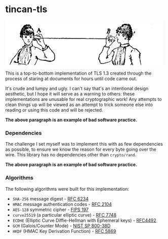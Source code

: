 # tincan-tls

<img src="https://github.com/syncsynchalt/tincan-tls/raw/master/images/tincan.png"
     alt="Lover's telephone" width="498" height="140" />

This is a top-to-bottom implementation of TLS 1.3 created through
the process of staring at documents for hours until code came out.

It's crude and lumpy and ugly.  I can't say that's an intentional
design aesthetic, but I hope it will serve as a warning to others:
these implementations are unusable for real cryptographic work!
Any attempts to clean things up will be viewed as an attempt to
trick someone else into reading or using this code and will be
rejected.

**The above paragraph is an example of bad software practice.**

### Dependencies

The challenge I set myself was to implement this with as few
dependencies as possible, to ensure we know the reason for every
byte going over the wire.  This library has no dependencies other
than `crypto/rand`.

**The above paragraph is an example of bad software practice.**

### Algorithms

The following algorithms were built for this implementation:

* `SHA-256` message digest - [RFC 6234](https://tools.ietf.org/html/rfc6234)
* `HMAC` message authentication codes - [RFC 2104](https://tools.ietf.org/html/rfc2104)
* `AES-128` symmetric cipher - [FIPS 197](https://nvlpubs.nist.gov/nistpubs/FIPS/NIST.FIPS.197.pdf)
* `curve25519` (a particular elliptic curve) - [RFC 7748](https://tools.ietf.org/html/rfc7748)
* `ECDHE` (Elliptic Curve Diffie-Hellman with Ephemeral keys) - [RFC4492](https://tools.ietf.org/html/rfc4492)
* `GCM` (Galois/Counter Mode) - [NIST SP 800-38D](https://csrc.nist.gov/publications/detail/sp/800-38d/final)
* `HKDF` (HMAC Key Derivation Function) - [RFC 5869](https://tools.ietf.org/html/rfc5869)
